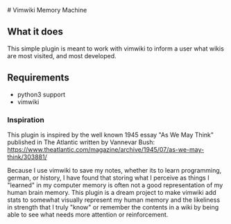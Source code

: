 # Vimwiki Memory Machine

## What it does
This simple plugin is meant to work with vimwiki to inform a user what wikis are most visited, and most developed.

## Requirements
* python3 support
* vimwiki

### Inspiration

This plugin is inspired by the well known 1945 essay "As We May Think" published in The Atlantic written by Vannevar Bush: https://www.theatlantic.com/magazine/archive/1945/07/as-we-may-think/303881/

Because I use vimwiki to save my notes, whether its to learn programming, german, or history, I have found that storing what I perceive as things I "learned" in my computer memory is often not a good representation of my human brain memory. This plugin is a dream project to make vimwiki add stats to somewhat visually represent my human memory and the likeliness in strength that I truly "know" or remember the contents in a wiki by being able to see what needs more attention or reinforcement.





